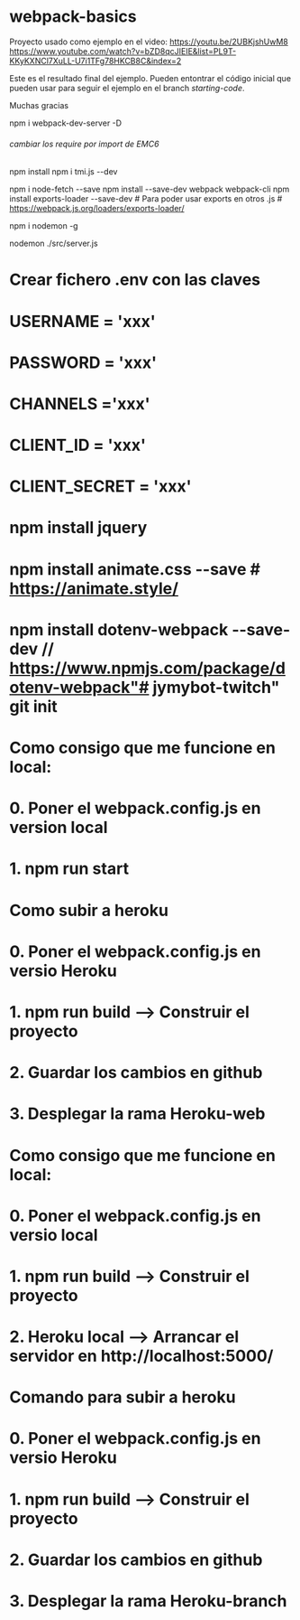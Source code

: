# webpack-basics

Proyecto usado como ejemplo en el video:
https://youtu.be/2UBKjshUwM8
https://www.youtube.com/watch?v=bZD8qcJIEIE&list=PL9T-KKyKXNCl7XuLL-U7i1TFg78HKCB8C&index=2

Este es el resultado final del ejemplo.
Pueden entontrar el código inicial que pueden usar para seguir el ejemplo en el branch *starting-code*.

Muchas gracias


npm i webpack-dev-server -D
###### cambiar los require por import de EMC6
npm install
npm i tmi.js --dev



npm i node-fetch --save
npm install --save-dev webpack webpack-cli
npm install exports-loader --save-dev # Para poder usar exports en otros .js # https://webpack.js.org/loaders/exports-loader/

npm i nodemon -g

nodemon ./src/server.js


# Crear fichero .env con las claves
# USERNAME = 'xxx'
# PASSWORD = 'xxx'
# CHANNELS ='xxx'
# 
# CLIENT_ID = 'xxx'
# CLIENT_SECRET = 'xxx'


# npm install jquery
# npm install animate.css --save # https://animate.style/

# npm install dotenv-webpack --save-dev // https://www.npmjs.com/package/dotenv-webpack"# jymybot-twitch"  git init

# Como consigo que me funcione en local:
#     0. Poner el webpack.config.js en version local
#     1. npm run start

# Como subir a heroku
#     0. Poner el webpack.config.js en versio Heroku
#     1. npm run build --> Construir el proyecto
#     2. Guardar los cambios en github
#     3. Desplegar la rama Heroku-web

# Como consigo que me funcione en local:
#     0. Poner el webpack.config.js en versio local
#     1. npm run build --> Construir el proyecto
#     2. Heroku local --> Arrancar el servidor en http://localhost:5000/
#

# Comando para subir a heroku
#     0. Poner el webpack.config.js en versio Heroku
#     1. npm run build --> Construir el proyecto
#     2. Guardar los cambios en github
#     3. Desplegar la rama Heroku-branch
